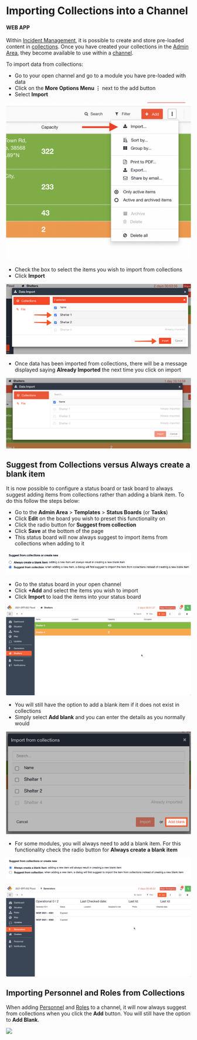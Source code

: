 # Importing Collections into a Channel

#### WEB APP

Within [Incident Management](../../getting-started.md), it is possible to create and store pre-loaded content in [collections](./). Once you have created your collections in the [Admin Area](../), they become available to use within a [channel](../../channels/).   
  
To import data from collections:

* Go to your open channel and go to a module you have pre-loaded with data
* Click on the **More Options Menu ⋮** next to the add button
* Select **Import**

![](../../../.gitbook/assets/screen-shot-2021-09-15-at-1.28.41-pm.png)

* Check the box to select the items you wish to import from collections
* Click **Import**

![](../../../.gitbook/assets/2021-09-16-at-11.08.png)

* Once data has been imported from collections, there will be a message displayed saying **Already Imported** the next time you click on import

![](../../../.gitbook/assets/screen-shot-2021-09-15-at-1.19.52-pm.png)

## Suggest from Collections versus Always create a blank item

It is now possible to configure a status board or task board to always suggest adding items from collections rather than adding a blank item. To do this follow the steps below:

* Go to the **Admin Area** &gt; **Templates** &gt; **Status Boards** \(or **Tasks**\)
* Click **Edit** on the board you wish to preset this functionality on
* Click the radio button for **Suggest from collection**
* Click **Save** at the bottom of the page
* This status board will now always suggest to import items from collections when adding to it

![](../../../.gitbook/assets/2021-09-16-at-11.24.png)

* Go to the status board in your open channel
* Click **+Add** and select the items you wish to import
* Click **Import** to load the items into your status board

![](../../../.gitbook/assets/2021-09-16-at-11.56.gif)

* You will still have the option to add a blank item if it does not exist in collections
* Simply select **Add blank** and you can enter the details as you normally would

![](../../../.gitbook/assets/2021-09-16-at-11.32.png)

* For some modules, you will always need to add a blank item. For this functionality check the radio button for **Always create a blank item**

![](../../../.gitbook/assets/screen-shot-2021-09-15-at-1.56.16-pm.png)

![](../../../.gitbook/assets/2021-09-16-at-11.53.gif)

## Importing Personnel and Roles from Collections

When adding [Personnel](../../personnel/) and [Roles](../../roles/) to a channel, it will now always suggest from collections when you click the **Add** button. You will still have the option to **Add Blank**. 

![](../../../.gitbook/assets/2021-09-16-at-12.16.gif)

